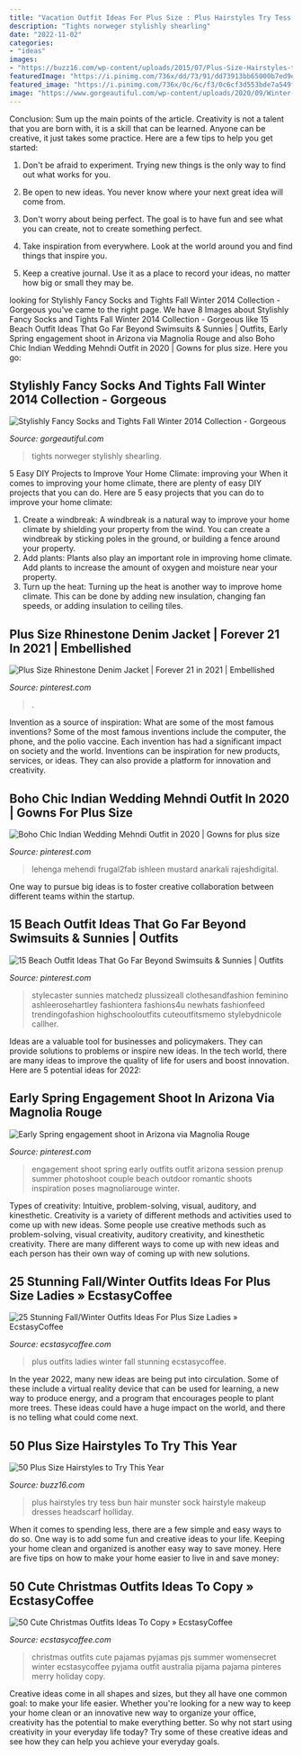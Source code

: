 ```yaml
---
title: "Vacation Outfit Ideas For Plus Size : Plus Hairstyles Try Tess Bun Hair Munster Sock Hairstyle Makeup Dresses Headscarf Holliday"
description: "Tights norweger stylishly shearling"
date: "2022-11-02"
categories:
- "ideas"
images:
- "https://buzz16.com/wp-content/uploads/2015/07/Plus-Size-Hairstyles-to-Try-This-Year-10.jpg"
featuredImage: "https://i.pinimg.com/736x/dd/73/91/dd73913bb65000b7ed9edba6ed41e6d0.jpg"
featured_image: "https://i.pinimg.com/736x/0c/6c/f3/0c6cf3d553bde7a549f07ca5d0a6b9af.jpg"
image: "https://www.gorgeautiful.com/wp-content/uploads/2020/09/Winter-Leggings-Fashion-Style.jpg"
---
```



Conclusion: Sum up the main points of the article.
Creativity is not a talent that you are born with, it is a skill that can be learned. Anyone can be creative, it just takes some practice. Here are a few tips to help you get started:
1. Don't be afraid to experiment. Trying new things is the only way to find out what works for you.

2. Be open to new ideas. You never know where your next great idea will come from.

3. Don't worry about being perfect. The goal is to have fun and see what you can create, not to create something perfect.

4. Take inspiration from everywhere. Look at the world around you and find things that inspire you.

5. Keep a creative journal. Use it as a place to record your ideas, no matter how big or small they may be.

	

		
looking for Stylishly Fancy Socks and Tights Fall Winter 2014 Collection - Gorgeous you've came to the right page. We have 8 Images about Stylishly Fancy Socks and Tights Fall Winter 2014 Collection - Gorgeous like 15 Beach Outfit Ideas That Go Far Beyond Swimsuits &amp; Sunnies | Outfits, Early Spring engagement shoot in Arizona via Magnolia Rouge and also Boho Chic Indian Wedding Mehndi Outfit in 2020 | Gowns for plus size. Here you go:
		
    
## Stylishly Fancy Socks And Tights Fall Winter 2014 Collection - Gorgeous

<img loading=lazy src="https://www.gorgeautiful.com/wp-content/uploads/2020/09/Winter-Leggings-Fashion-Style.jpg" onerror="this.onerror=null;this.src='https://tse1.mm.bing.net/th?id=OIP.plxbX3OkJTLpXRr799unsAHaK3&amp;pid=15.1';" alt="Stylishly Fancy Socks and Tights Fall Winter 2014 Collection - Gorgeous">

_Source: gorgeautiful.com_

>tights norweger stylishly shearling. 

	

5 Easy DIY Projects to Improve Your Home Climate: improving your
When it comes to improving your home climate, there are plenty of easy DIY projects that you can do. Here are 5 easy projects that you can do to improve your home climate: 
1. Create a windbreak: A windbreak is a natural way to improve your home climate by shielding your property from the wind. You can create a windbreak by sticking poles in the ground, or building a fence around your property. 
2. Add plants: Plants also play an important role in improving home climate. Add plants to increase the amount of oxygen and moisture near your property. 
3. Turn up the heat: Turning up the heat is another way to improve home climate. This can be done by adding new insulation, changing fan speeds, or adding insulation to ceiling tiles. 

    
## Plus Size Rhinestone Denim Jacket | Forever 21 In 2021 | Embellished

<img loading=lazy src="https://i.pinimg.com/736x/dd/73/91/dd73913bb65000b7ed9edba6ed41e6d0.jpg" onerror="this.onerror=null;this.src='https://tse4.mm.bing.net/th?id=OIP.dfcSl7Yu4aUS7X3eCe3AmAHaLH&amp;pid=15.1';" alt="Plus Size Rhinestone Denim Jacket | Forever 21 in 2021 | Embellished">

_Source: pinterest.com_

>. 

	

Invention as a source of inspiration: What are some of the most famous inventions?
Some of the most famous inventions include the computer, the phone, and the polio vaccine. Each invention has had a significant impact on society and the world. Inventions can be inspiration for new products, services, or ideas. They can also provide a platform for innovation and creativity.

    
## Boho Chic Indian Wedding Mehndi Outfit In 2020 | Gowns For Plus Size

<img loading=lazy src="https://i.pinimg.com/736x/06/c0/84/06c084834c9bb44719def68eaca85c9e.jpg" onerror="this.onerror=null;this.src='https://tse2.mm.bing.net/th?id=OIP.3YASxFUOGcTJNGtHgoWD2QAAAA&amp;pid=15.1';" alt="Boho Chic Indian Wedding Mehndi Outfit in 2020 | Gowns for plus size">

_Source: pinterest.com_

>lehenga mehendi frugal2fab ishleen mustard anarkali rajeshdigital. 

	

One way to pursue big ideas is to foster creative collaboration between different teams within the startup.

    
## 15 Beach Outfit Ideas That Go Far Beyond Swimsuits &amp; Sunnies | Outfits

<img loading=lazy src="https://i.pinimg.com/736x/0c/6c/f3/0c6cf3d553bde7a549f07ca5d0a6b9af.jpg" onerror="this.onerror=null;this.src='https://tse4.mm.bing.net/th?id=OIP.vHRZZ4MByrckGR3VvOpagQHaLG&amp;pid=15.1';" alt="15 Beach Outfit Ideas That Go Far Beyond Swimsuits &amp; Sunnies | Outfits">

_Source: pinterest.com_

>stylecaster sunnies matchedz plussizeall clothesandfashion feminino ashleerosehartley fashiontera fashions4u newhats fashionfeed trendingofashion highschooloutfits cuteoutfitsmemo stylebydnicole callher. 

	

Ideas are a valuable tool for businesses and policymakers. They can provide solutions to problems or inspire new ideas. In the tech world, there are many ideas to improve the quality of life for users and boost innovation. Here are 5 potential ideas for 2022: 

    
## Early Spring Engagement Shoot In Arizona Via Magnolia Rouge

<img loading=lazy src="https://i.pinimg.com/736x/59/26/7a/59267a05afc6f670759ffc631940e4fc--engagement-ideas-engagement-shoots.jpg" onerror="this.onerror=null;this.src='https://tse4.mm.bing.net/th?id=OIP.zwdPgnlG2B4UmfeAbb43FAHaJ8&amp;pid=15.1';" alt="Early Spring engagement shoot in Arizona via Magnolia Rouge">

_Source: pinterest.com_

>engagement shoot spring early outfits outfit arizona session prenup summer photoshoot couple beach outdoor romantic shoots inspiration poses magnoliarouge winter. 

	

Types of creativity: Intuitive, problem-solving, visual, auditory, and kinesthetic.
Creativity is a variety of different methods and activities used to come up with new ideas. Some people use creative methods such as problem-solving, visual creativity, auditory creativity, and kinesthetic creativity. There are many different ways to come up with new ideas and each person has their own way of coming up with new solutions.

    
## 25 Stunning Fall/Winter Outfits Ideas For Plus Size Ladies » EcstasyCoffee

<img loading=lazy src="https://i1.wp.com/www.ecstasycoffee.com/wp-content/uploads/2016/10/Plus-Size-Outfits-For-Curvy-Ladies-6.jpg?resize=400%2C600" onerror="this.onerror=null;this.src='https://tse1.mm.bing.net/th?id=OIP.HAbF0bX1V_UBIyVNdM_T6gAAAA&amp;pid=15.1';" alt="25 Stunning Fall/Winter Outfits Ideas For Plus Size Ladies » EcstasyCoffee">

_Source: ecstasycoffee.com_

>plus outfits ladies winter fall stunning ecstasycoffee. 

	

In the year 2022, many new ideas are being put into circulation. Some of these include a virtual reality device that can be used for learning, a new way to produce energy, and a program that encourages people to plant more trees. These ideas could have a huge impact on the world, and there is no telling what could come next.

    
## 50 Plus Size Hairstyles To Try This Year

<img loading=lazy src="https://buzz16.com/wp-content/uploads/2015/07/Plus-Size-Hairstyles-to-Try-This-Year-10.jpg" onerror="this.onerror=null;this.src='https://tse1.mm.bing.net/th?id=OIP.yKoWiQeAMbjtyjbC9lfq_wHaJ4&amp;pid=15.1';" alt="50 Plus Size Hairstyles to Try This Year">

_Source: buzz16.com_

>plus hairstyles try tess bun hair munster sock hairstyle makeup dresses headscarf holliday. 

	

When it comes to spending less, there are a few simple and easy ways to do so. One way is to add some fun and creative ideas to your life. Keeping your home clean and organized is another easy way to save money. Here are five tips on how to make your home easier to live in and save money: 

    
## 50 Cute Christmas Outfits Ideas To Copy » EcstasyCoffee

<img loading=lazy src="https://i2.wp.com/www.ecstasycoffee.com/wp-content/uploads/2016/10/Cute-Christmas-outfits-10.jpg" onerror="this.onerror=null;this.src='https://tse3.mm.bing.net/th?id=OIP.RdYAo3bZYFA7rO-dZXam2QHaLH&amp;pid=15.1';" alt="50 Cute Christmas Outfits Ideas To Copy » EcstasyCoffee">

_Source: ecstasycoffee.com_

>christmas outfits cute pajamas pyjamas pjs summer womensecret winter ecstasycoffee pyjama outfit australia pijama pajama pinteres merry holiday copy. 

	

Creative ideas come in all shapes and sizes, but they all have one common goal: to make your life easier. Whether you're looking for a new way to keep your home clean or an innovative new way to organize your office, creativity has the potential to make everything better. So why not start using creativity in your everyday life today? Try some of these creative ideas and see how they can help you achieve your everyday goals.

